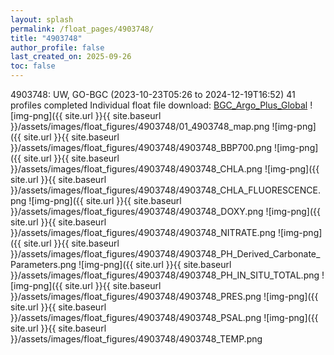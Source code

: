 ```yaml
---
layout: splash
permalink: /float_pages/4903748/
title: "4903748"
author_profile: false
last_created_on: 2025-09-26
toc: false
---
```

 
4903748: UW, GO-BGC (2023-10-23T05:26 to 2024-12-19T16:52)
41 profiles completed
Individual float file download: [BGC_Argo_Plus_Global](https://ftp.soest.hawaii.edu/bgc_argo_plus/Individual_Floats/outliers_removed/4903748_Sprof_processed.nc)
![img-png]({{ site.url }}{{ site.baseurl }}/assets/images/float_figures/4903748/01_4903748_map.png
![img-png]({{ site.url }}{{ site.baseurl }}/assets/images/float_figures/4903748/4903748_BBP700.png
![img-png]({{ site.url }}{{ site.baseurl }}/assets/images/float_figures/4903748/4903748_CHLA.png
![img-png]({{ site.url }}{{ site.baseurl }}/assets/images/float_figures/4903748/4903748_CHLA_FLUORESCENCE.png
![img-png]({{ site.url }}{{ site.baseurl }}/assets/images/float_figures/4903748/4903748_DOXY.png
![img-png]({{ site.url }}{{ site.baseurl }}/assets/images/float_figures/4903748/4903748_NITRATE.png
![img-png]({{ site.url }}{{ site.baseurl }}/assets/images/float_figures/4903748/4903748_PH_Derived_Carbonate_Parameters.png
![img-png]({{ site.url }}{{ site.baseurl }}/assets/images/float_figures/4903748/4903748_PH_IN_SITU_TOTAL.png
![img-png]({{ site.url }}{{ site.baseurl }}/assets/images/float_figures/4903748/4903748_PRES.png
![img-png]({{ site.url }}{{ site.baseurl }}/assets/images/float_figures/4903748/4903748_PSAL.png
![img-png]({{ site.url }}{{ site.baseurl }}/assets/images/float_figures/4903748/4903748_TEMP.png
